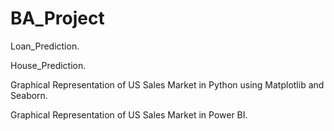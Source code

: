 # BA_Project
Loan_Prediction.

House_Prediction.

Graphical Representation of US Sales Market in Python using Matplotlib and Seaborn.

Graphical Representation of US Sales Market in Power BI.
